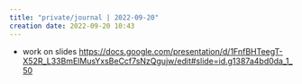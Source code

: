 ```yaml
---
title: "private/journal | 2022-09-20"
creation date: 2022-09-20 10:43
---
```


- work on slides https://docs.google.com/presentation/d/1FnfBHTeegT-X52R_L33BmElMusYxsBeCcf7sNzQgujw/edit#slide=id.g1387a4bd0da_1_50